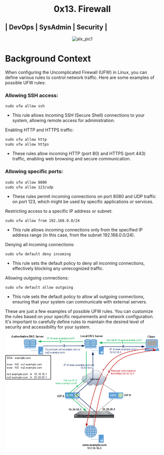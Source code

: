 <h1 align="center"> 0x13. Firewall
</h1>

## | DevOps | SysAdmin | Security |
<p align="center">
<img src="https://github.com/Ezra-Mallo/alx-system_engineering-devops/blob/master/0-block_all_incoming_traffic_but/images/alx_pics1.gif" alt="alx_pic1">
</p>

# Background Context
When configuring the Uncomplicated Firewall (UFW) in Linux, you can define various rules to control network traffic. Here are some examples of possible UFW rules:

### Allowing SSH access:
```
sudo ufw allow ssh
```
* This rule allows incoming SSH (Secure Shell) connections to your system, allowing remote access for administration.

Enabling HTTP and HTTPS traffic:
```
sudo ufw allow http
sudo ufw allow https
```
* These rules allow incoming HTTP (port 80) and HTTPS (port 443) traffic, enabling web browsing and secure communication.

### Allowing specific ports:
```
sudo ufw allow 8080
sudo ufw allow 123/udp
```
* These rules permit incoming connections on port 8080 and UDP traffic on port 123, which might be used by specific applications or services.

Restricting access to a specific IP address or subnet:
```
sudo ufw allow from 192.168.0.0/24
```
* This rule allows incoming connections only from the specified IP address range (in this case, from the subnet 192.168.0.0/24).

Denying all incoming connections:
```
sudo ufw default deny incoming
```
* This rule sets the default policy to deny all incoming connections, effectively blocking any unrecognized traffic.

Allowing outgoing connections:
```
sudo ufw default allow outgoing
```
* This rule sets the default policy to allow all outgoing connections, ensuring that your system can communicate with external servers.

These are just a few examples of possible UFW rules. You can customize the rules based on your specific requirements and network configuration. It's important to carefully define rules to maintain the desired level of security and accessibility for your system.
<p align="center">
<img src="https://github.com/Ezra-Mallo/alx-system_engineering-devops/blob/master/0x11-what_happens_when_your_type_google_com_in_your_browser_and_press_enter/images/alx_pics2.png" alt="alx_pic1">
</p>
